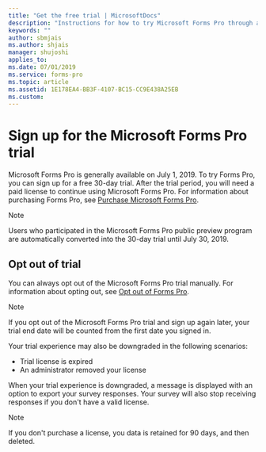 ```yaml
---
title: "Get the free trial | MicrosoftDocs"
description: "Instructions for how to try Microsoft Forms Pro through a free trial."
keywords: ""
author: sbmjais
ms.author: shjais
manager: shujoshi
applies_to: 
ms.date: 07/01/2019
ms.service: forms-pro
ms.topic: article
ms.assetid: 1E178EA4-BB3F-4107-BC15-CC9E438A25EB
ms.custom: 
---
```


# Sign up for the Microsoft Forms Pro trial

Microsoft Forms Pro is generally available on July 1, 2019. To try Forms Pro, you can sign up for a free 30-day trial. After the trial period, you will need a paid license to continue using Microsoft Forms Pro. For information about purchasing Forms Pro, see [Purchase Microsoft Forms Pro](purchase.md).

> [!NOTE]
> Users who participated in the Microsoft Forms Pro public preview program are automatically converted into the 30-day trial until July 30, 2019.  

## Opt out of trial

You can always opt out of the Microsoft Forms Pro trial manually. For information about opting out, see [Opt out of Forms Pro](administer.md#opt-out-of-forms-pro).

> [!NOTE]
> If you opt out of the Microsoft Forms Pro trial and sign up again later, your trial end date will be counted from the first date you signed in.

Your trial experience may also be downgraded in the following scenarios:

- Trial license is expired
- An administrator removed your license

When your trial experience is downgraded, a message is displayed with an option to export your survey responses. Your survey will also stop receiving responses if you don't have a valid license.

> [!NOTE]
> If you don't purchase a license, you data is retained for 90 days, and then deleted.
